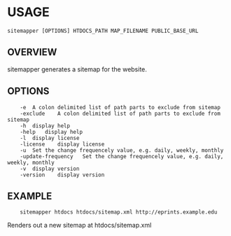
# USAGE

    sitemapper [OPTIONS] HTDOCS_PATH MAP_FILENAME PUBLIC_BASE_URL

## OVERVIEW

sitemapper generates a sitemap for the website.

## OPTIONS

```
	-e	A colon delimited list of path parts to exclude from sitemap
	-exclude	A colon delimited list of path parts to exclude from sitemap
	-h	display help
	-help	display help
	-l	display license
	-license	display license
	-u	Set the change frequencely value, e.g. daily, weekly, monthly
	-update-frequency	Set the change frequencely value, e.g. daily, weekly, monthly
	-v	display version
	-version	display version
```

## EXAMPLE

```
    sitemapper htdocs htdocs/sitemap.xml http://eprints.example.edu
```

Renders out a new sitemap at htdocs/sitemap.xml

